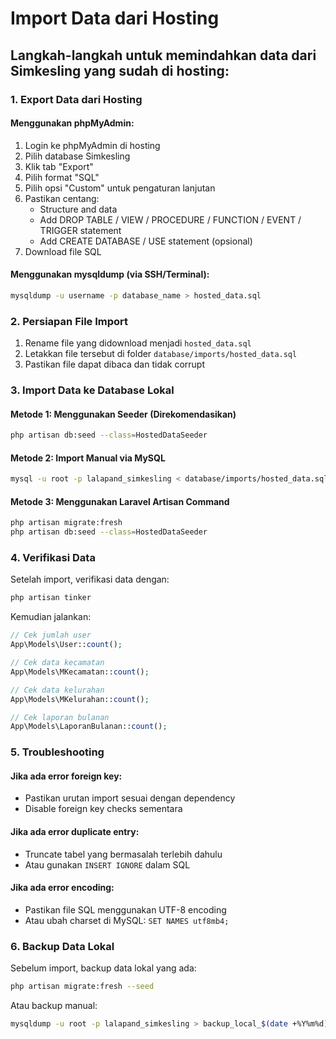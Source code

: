 # Import Data dari Hosting

## Langkah-langkah untuk memindahkan data dari Simkesling yang sudah di hosting:

### 1. Export Data dari Hosting

#### Menggunakan phpMyAdmin:
1. Login ke phpMyAdmin di hosting
2. Pilih database Simkesling
3. Klik tab "Export"
4. Pilih format "SQL"
5. Pilih opsi "Custom" untuk pengaturan lanjutan
6. Pastikan centang:
   - Structure and data
   - Add DROP TABLE / VIEW / PROCEDURE / FUNCTION / EVENT / TRIGGER statement
   - Add CREATE DATABASE / USE statement (opsional)
7. Download file SQL

#### Menggunakan mysqldump (via SSH/Terminal):
```bash
mysqldump -u username -p database_name > hosted_data.sql
```

### 2. Persiapan File Import

1. Rename file yang didownload menjadi `hosted_data.sql`
2. Letakkan file tersebut di folder `database/imports/hosted_data.sql`
3. Pastikan file dapat dibaca dan tidak corrupt

### 3. Import Data ke Database Lokal

#### Metode 1: Menggunakan Seeder (Direkomendasikan)
```bash
php artisan db:seed --class=HostedDataSeeder
```

#### Metode 2: Import Manual via MySQL
```bash
mysql -u root -p lalapand_simkesling < database/imports/hosted_data.sql
```

#### Metode 3: Menggunakan Laravel Artisan Command
```bash
php artisan migrate:fresh
php artisan db:seed --class=HostedDataSeeder
```

### 4. Verifikasi Data

Setelah import, verifikasi data dengan:
```bash
php artisan tinker
```

Kemudian jalankan:
```php
// Cek jumlah user
App\Models\User::count();

// Cek data kecamatan
App\Models\MKecamatan::count();

// Cek data kelurahan  
App\Models\MKelurahan::count();

// Cek laporan bulanan
App\Models\LaporanBulanan::count();
```

### 5. Troubleshooting

#### Jika ada error foreign key:
- Pastikan urutan import sesuai dengan dependency
- Disable foreign key checks sementara

#### Jika ada error duplicate entry:
- Truncate tabel yang bermasalah terlebih dahulu
- Atau gunakan `INSERT IGNORE` dalam SQL

#### Jika ada error encoding:
- Pastikan file SQL menggunakan UTF-8 encoding
- Atau ubah charset di MySQL: `SET NAMES utf8mb4;`

### 6. Backup Data Lokal

Sebelum import, backup data lokal yang ada:
```bash
php artisan migrate:fresh --seed
```

Atau backup manual:
```bash
mysqldump -u root -p lalapand_simkesling > backup_local_$(date +%Y%m%d).sql
```